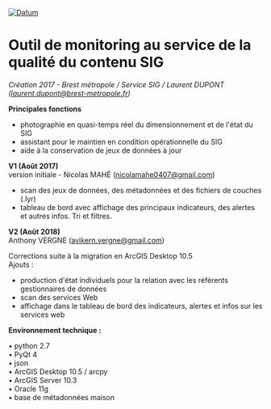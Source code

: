 [![Datum](https://applications002.brest-metropole.fr/VIPDU72/DATUM/LOGO_DATUM.png)](https://geo.pays-de-brest.fr)


# Outil de monitoring au service de la qualité du contenu SIG  
_Création 2017 - Brest métropole / Service SIG / Laurent DUPONT (laurent.dupont@brest-metropole.fr)_  
  
__Principales fonctions__  

* photographie en quasi-temps réel du dimensionnement et de l'état du SIG  
* assistant pour le maintien en condition opérationnelle du SIG  
* aide à la conservation de jeux de données à jour  
  
                      
  
__V1 (Août 2017)__  
version initiale - Nicolas MAHÉ  (nicolamahe0407@gmail.com)

* scan des jeux de données, des métadonnées et des fichiers de couches (.lyr)  
* tableau de bord avec affichage des principaux indicateurs, des alertes et autres infos. Tri et filtres.  
  
  
__V2 (Août 2018)__  
Anthony VERGNE  (avikern.vergne@gmail.com)  
  
  Corrections suite à la migration en ArcGIS Desktop 10.5  
  Ajouts :  

* production d'état individuels pour la relation avec les référents gestionnaires de données  
* scan des services Web  
* affichage dans le tableau de bord des indicateurs, alertes et infos sur les services web  
  
  
  
__Environnement technique :__
  
  • python 2.7  
  • PyQt 4  
  • json  
  • ArcGIS Desktop 10.5  / arcpy  
  • ArcGIS Server 10.3  
  • Oracle 11g  
  • base de métadonnées maison

